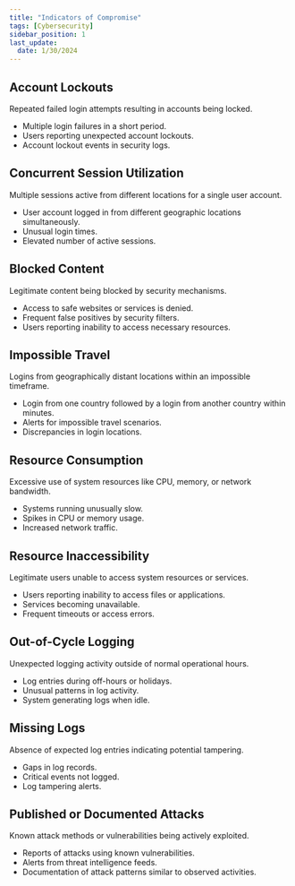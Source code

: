 ```yaml
---
title: "Indicators of Compromise"
tags: [Cybersecurity]
sidebar_position: 1
last_update:
  date: 1/30/2024
---
```



## Account Lockouts

Repeated failed login attempts resulting in accounts being locked.

- Multiple login failures in a short period.
- Users reporting unexpected account lockouts.
- Account lockout events in security logs.

## Concurrent Session Utilization

Multiple sessions active from different locations for a single user account.

- User account logged in from different geographic locations simultaneously.
- Unusual login times.
- Elevated number of active sessions.

## Blocked Content

Legitimate content being blocked by security mechanisms.

- Access to safe websites or services is denied.
- Frequent false positives by security filters.
- Users reporting inability to access necessary resources.

## Impossible Travel

Logins from geographically distant locations within an impossible timeframe.

- Login from one country followed by a login from another country within minutes.
- Alerts for impossible travel scenarios.
- Discrepancies in login locations.

## Resource Consumption

Excessive use of system resources like CPU, memory, or network bandwidth.

- Systems running unusually slow.
- Spikes in CPU or memory usage.
- Increased network traffic.

## Resource Inaccessibility

Legitimate users unable to access system resources or services.

- Users reporting inability to access files or applications.
- Services becoming unavailable.
- Frequent timeouts or access errors.

## Out-of-Cycle Logging

Unexpected logging activity outside of normal operational hours.

- Log entries during off-hours or holidays.
- Unusual patterns in log activity.
- System generating logs when idle.

## Missing Logs

Absence of expected log entries indicating potential tampering.

- Gaps in log records.
- Critical events not logged.
- Log tampering alerts.

## Published or Documented Attacks

Known attack methods or vulnerabilities being actively exploited.

- Reports of attacks using known vulnerabilities.
- Alerts from threat intelligence feeds.
- Documentation of attack patterns similar to observed activities.

